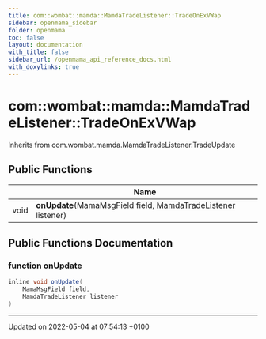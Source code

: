 ```yaml
---
title: com::wombat::mamda::MamdaTradeListener::TradeOnExVWap
sidebar: openmama_sidebar
folder: openmama
toc: false
layout: documentation
with_title: false
sidebar_url: /openmama_api_reference_docs.html
with_doxylinks: true
---
```


# com::wombat::mamda::MamdaTradeListener::TradeOnExVWap





Inherits from com.wombat.mamda.MamdaTradeListener.TradeUpdate

## Public Functions

|                | Name           |
| -------------- | -------------- |
| void | **[onUpdate](classcom_1_1wombat_1_1mamda_1_1MamdaTradeListener_1_1TradeOnExVWap.html#function-onupdate)**(MamaMsgField field, [MamdaTradeListener](classcom_1_1wombat_1_1mamda_1_1MamdaTradeListener.html) listener) |

## Public Functions Documentation

### function onUpdate

```java
inline void onUpdate(
    MamaMsgField field,
    MamdaTradeListener listener
)
```


-------------------------------

Updated on 2022-05-04 at 07:54:13 +0100